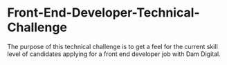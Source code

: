 # Front-End-Developer-Technical-Challenge
The purpose of this technical challenge is to get a feel for the current skill level of candidates applying for a front end developer job with Dam Digital.
